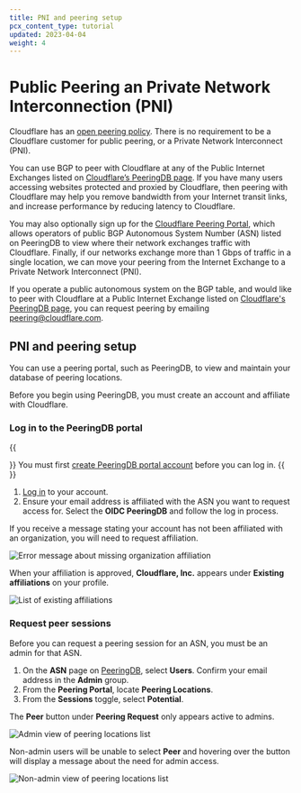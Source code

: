 ```yaml
---
title: PNI and peering setup
pcx_content_type: tutorial
updated: 2023-04-04
weight: 4
---
```


# Public Peering an Private Network Interconnection (PNI)

Cloudflare has an [open peering policy](https://www.cloudflare.com/peering-policy/). There is no requirement to be a Cloudflare customer for public peering, or a Private Network Interconnect (PNI).

You can use BGP to peer with Cloudflare at any of the Public Internet Exchanges listed on [Cloudflare’s PeeringDB page](https://www.peeringdb.com/net/4224). If you have many users accessing websites protected and proxied by Cloudflare, then peering with Cloudflare may help you remove bandwidth from your Internet transit links, and increase performance by reducing latency to Cloudflare.

You may also optionally sign up for the [Cloudflare Peering Portal](https://www.cloudflare.com/partners/peering-portal/), which allows operators of public BGP Autonomous System Number (ASN) listed on PeeringDB to view where their network exchanges traffic with Cloudflare. Finally, if our networks exchange more than 1 Gbps of traffic in a single location, we can move your peering from the Internet Exchange to a Private Network Interconnect (PNI).

If you operate a public autonomous system on the BGP table, and would like to peer with Cloudflare at a Public Internet Exchange listed on [Cloudflare's PeeringDB page](https://www.peeringdb.com/asn/13335), you can request peering by emailing [peering@cloudflare.com](peering@cloudflare.com).

## PNI and peering setup

You can use a peering portal, such as PeeringDB, to view and maintain your database of peering locations.

Before you begin using PeeringDB, you must create an account and affiliate with Cloudflare.

### Log in to the PeeringDB portal

{{<Aside type="note">}}
You must first [create PeeringDB portal account](https://www.peeringdb.com/register) before you can log in.
{{</Aside>}}

1. [Log in](https://www.peeringdb.com/account/login/?next=/register) to your account.
2. Ensure your email address is affiliated with the ASN you want to request access for.
Select the **OIDC PeeringDB** and follow the log in process.

If you receive a message stating your account has not been affiliated with an organization, you will need to request affiliation.

![Error message about missing organization affiliation](/images/network-interconnect/peeringdb-request-affiliation.png)

When your affiliation is approved, **Cloudflare, Inc.** appears under **Existing affiliations** on your profile.

![List of existing affiliations](/images/network-interconnect/peeringdb-affiliation-approved.png)

### Request peer sessions

Before you can request a peering session for an ASN, you must be an admin for that ASN.

1. On the **ASN** page on [PeeringDB](https://www.peeringdb.com/), select **Users**. Confirm your email address in the **Admin** group.
2. From the **Peering Portal**, locate **Peering Locations**.
3. From the **Sessions** toggle, select **Potential**.

The **Peer** button under **Peering Request** only appears active to admins.

![Admin view of peering locations list](/images/network-interconnect/peeringdb-admin-view.png)

Non-admin users will be unable to select **Peer** and hovering over the button will display a message about the need for admin access.

![Non-admin view of peering locations list](/images/network-interconnect/peeringdb-nonadmin-view.png)